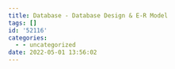 ```yaml
---
title: Database - Database Design & E-R Model
tags: []
id: '52116'
categories:
  - - uncategorized
date: 2022-05-01 13:56:02
---
```

